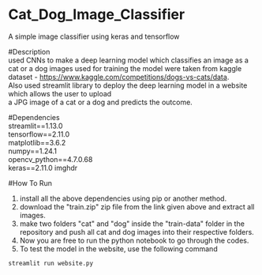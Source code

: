 # Cat_Dog_Image_Classifier
A simple image classifier using keras and tensorflow  

#Description  
used CNNs to make a deep learning model which classifies an image as a cat or a dog 
images used for training the model were taken from kaggle dataset - https://www.kaggle.com/competitions/dogs-vs-cats/data.     
Also used streamlit library to deploy the deep learning model in a website which allows the user to upload  
a JPG image of a cat or a dog and predicts the outcome.


#Dependencies  
streamlit==1.13.0  
tensorflow==2.11.0  
matplotlib==3.6.2  
numpy==1.24.1  
opencv_python==4.7.0.68  
keras==2.11.0
imghdr


#How To Run
1) install all the above dependencies using pip or another method.  
2) download the "train.zip" zip file from the link given above and extract all images.  
3) make two folders "cat" and "dog" inside the "train-data" folder in the repository and push all cat and dog images into their respective folders.
4) Now you are free to run the python notebook to go through the codes.  
5) To test the model in the website, use the following command  

```
streamlit run website.py
```
